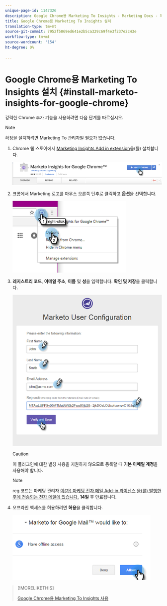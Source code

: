 ```yaml
---
unique-page-id: 1147326
description: Google Chrome용 Marketing To Insights - Marketing Docs - 제품 설명서 설치
title: Google Chrome용 Marketing To Insights 설치
translation-type: tm+mt
source-git-commit: 7952f5069ed641e2b5ca329c69f4e3f237e2c43e
workflow-type: tm+mt
source-wordcount: '154'
ht-degree: 0%

---
```



# Google Chrome용 Marketing To Insights 설치 {#install-marketo-insights-for-google-chrome}

강력한 Chrome 추가 기능을 사용하려면 다음 단계를 따르십시오.

>[!NOTE]
>
>확장을 설치하려면 Marketing To 관리자일 필요가 없습니다.

1. Chrome 웹 스토어에서 [Marketing Insights Add in extension](https://chrome.google.com/webstore/detail/marketo-for-google-mail/jjkfbhajlmoeegbjgjipliamplidmbjb)을(를) 설치합니다.

   ![](assets/image2015-10-5-10-3a24-3a7.png)

1. 크롬에서 Marketing 로고를 마우스 오른쪽 단추로 클릭하고 **옵션**&#x200B;을 선택합니다.

   ![](assets/two.png)

1. **레지스트리 코드**, **이메일 주소**, **이름** 및 **성**&#x200B;을 입력합니다. **확인 및 저장**&#x200B;을 클릭합니다.

   ![](assets/three.png)

   >[!CAUTION]
   >
   >이 플러그인에 대한 별칭 사용을 지원하지 않으므로 등록할 때 **기본 이메일 계정**&#x200B;을 사용해야 합니다.

   >[!NOTE]
   >
   >reg 코드는 마케팅 관리자 [이(가) 마케팅 전자 메일 Add-in 라이선스](/help/marketo/product-docs/marketo-sales-insight/msi-outlook-plugin/issue-a-marketo-email-add-in-license.md) [을(를) 발행한 후에 전송되는 전자 메일에 있습니다.](https://docs.marketo.com/pages/viewpage.action?pageid=7510848) **14일** 후 만료됩니다.

1. 오프라인 액세스를 허용하려면 **허용**&#x200B;을 클릭합니다.

   ![](assets/image2015-10-5-10-3a34-3a1.png)

>[!MORELIKETHIS]
>
>[Google Chrome용 Marketing To Insights 사용](/help/marketo/product-docs/marketo-sales-insight/msi-chrome-plugin/using-marketo-insights-for-google-chrome.md)
